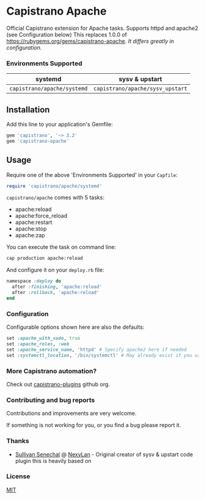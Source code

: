 # Capistrano Apache

Official Capistrano extension for Apache tasks.
Supports httpd and apache2 (see Configuration below)
This replaces 1.0.0 of https://rubygems.org/gems/capistrano-apache. *It differs greatly in configuration.*

### Environments Supported
| systemd | sysv & upstart |
| ------- | -------------- |
| ```capistrano/apache/systemd``` | ```capistrano/apache/sysv_upstart``` |

## Installation

Add this line to your application's Gemfile:

```ruby
gem 'capistrano', '~> 3.2'
gem 'capistrano-apache'
```

## Usage

Require one of the above 'Environments Supported' in your `Capfile`:

```ruby
require 'capistrano/apache/systemd'
```

`capistrano/apache` comes with 5 tasks:

* apache:reload
* apache:force_reload
* apache:restart
* apache:stop
* apache:zap

You can execute the task on command line:
 
```bash
cap production apache:reload
```

And configure it on your `deploy.rb` file:

```ruby
namespace :deploy do
  after :finishing, 'apache:reload'
  after :rollback, 'apache:reload'
end
```

### Configuration

Configurable options shown here are also the defaults:

```ruby
set :apache_with_sudo, true
set :apache_roles, :web
set :apache_service_name, 'httpd' # Specify apache2 here if needed
set :systemctl_location, '/bin/systemctl' # May already exist if you use other plugins. Be sure to check your config/deploy/{env} file
```

### More Capistrano automation?

Check out [capistrano-plugins](https://github.com/capistrano-plugins) github org.

### Contributing and bug reports

Contributions and improvements are very welcome.

If something is not working for you, or you find a bug please report it.

### Thanks

* [Sullivan Senechal](https://github.com/Soullivaneuh) @ [NexyLan](https://www.nexylan.com) - Original creator of sysv & upstart code plugin this is heavily based on

### License

[MIT](LICENSE.md)
